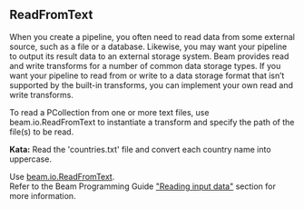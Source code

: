 <!--
  ~ Licensed to the Apache Software Foundation (ASF) under one
  ~ or more contributor license agreements.  See the NOTICE file
  ~ distributed with this work for additional information
  ~ regarding copyright ownership.  The ASF licenses this file
  ~ to you under the Apache License, Version 2.0 (the
  ~ "License"); you may not use this file except in compliance
  ~ with the License.  You may obtain a copy of the License at
  ~
  ~     http://www.apache.org/licenses/LICENSE-2.0
  ~
  ~ Unless required by applicable law or agreed to in writing, software
  ~ distributed under the License is distributed on an "AS IS" BASIS,
  ~ WITHOUT WARRANTIES OR CONDITIONS OF ANY KIND, either express or implied.
  ~ See the License for the specific language governing permissions and
  ~ limitations under the License.
  -->

ReadFromText
------------

When you create a pipeline, you often need to read data from some external source, such as a file 
or a database. Likewise, you may want your pipeline to output its result data to an external 
storage system. Beam provides read and write transforms for a number of common data storage types. 
If you want your pipeline to read from or write to a data storage format that isn’t supported by 
the built-in transforms, you can implement your own read and write transforms.

To read a PCollection from one or more text files, use beam.io.ReadFromText to instantiate a 
transform and specify the path of the file(s) to be read.

**Kata:** Read the 'countries.txt' file and convert each country name into uppercase.

<div class="hint">
  Use <a href="https://beam.apache.org/releases/pydoc/current/apache_beam.io.textio.html#apache_beam.io.textio.ReadFromText">
  beam.io.ReadFromText</a>.
</div>

<div class="hint">
  Refer to the Beam Programming Guide
  <a href="https://beam.apache.org/documentation/programming-guide/#pipeline-io-reading-data">
    "Reading input data"</a> section for more information.
</div>
